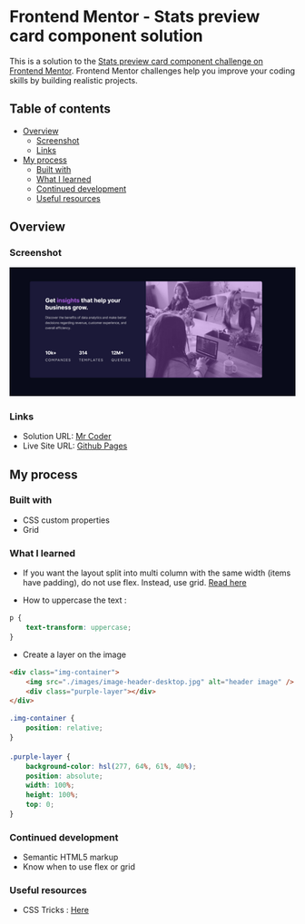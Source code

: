 # Frontend Mentor - Stats preview card component solution

This is a solution to the [Stats preview card component challenge on Frontend Mentor](https://www.frontendmentor.io/challenges/stats-preview-card-component-8JqbgoU62). Frontend Mentor challenges help you improve your coding skills by building realistic projects.

## Table of contents

-   [Overview](#overview)
    -   [Screenshot](#screenshot)
    -   [Links](#links)
-   [My process](#my-process)
    -   [Built with](#built-with)
    -   [What I learned](#what-i-learned)
    -   [Continued development](#continued-development)
    -   [Useful resources](#useful-resources)

## Overview

### Screenshot

![](./screenshot.png)

### Links

-   Solution URL: [Mr Coder](https://www.youtube.com/watch?v=dhBR6-Jjql4)
-   Live Site URL: [Github Pages](https://tlbtrung-222.github.io/stats-preview-card-component/)

## My process

### Built with

-   CSS custom properties
-   Grid

### What I learned

-   If you want the layout split into multi column with the same width (items have padding), do not use flex. Instead, use grid. [Read here](https://css-tricks.com/equal-columns-with-flexbox-its-more-complicated-than-you-might-think/)

-   How to uppercase the text :

```css
p {
    text-transform: uppercase;
}
```

-   Create a layer on the image

```html
<div class="img-container">
    <img src="./images/image-header-desktop.jpg" alt="header image" />
    <div class="purple-layer"></div>
</div>
```

```css
.img-container {
    position: relative;
}

.purple-layer {
    background-color: hsl(277, 64%, 61%, 40%);
    position: absolute;
    width: 100%;
    height: 100%;
    top: 0;
}
```

### Continued development

-   Semantic HTML5 markup
-   Know when to use flex or grid

### Useful resources
-   CSS Tricks : [Here](https://css-tricks.com/equal-columns-with-flexbox-its-more-complicated-than-you-might-think/)